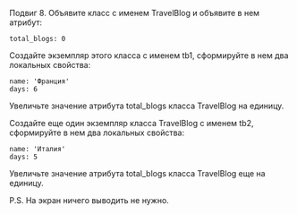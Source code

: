 

Подвиг 8. Объявите класс с именем TravelBlog и объявите в нем атрибут:
```
total_blogs: 0
```

Создайте экземпляр этого класса с именем tb1, сформируйте в нем два локальных свойства:

```
name: 'Франция'
days: 6
```

Увеличьте значение атрибута total_blogs класса TravelBlog на единицу.

Создайте еще один экземпляр класса TravelBlog с именем tb2, сформируйте в нем два локальных свойства:

```
name: 'Италия'
days: 5
```

Увеличьте значение атрибута total_blogs класса TravelBlog еще на единицу.

P.S. На экран ничего выводить не нужно.
